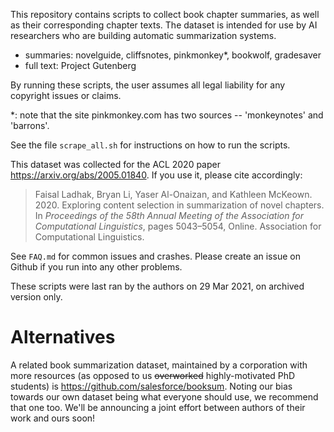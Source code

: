 This repository contains scripts to collect book chapter summaries, as well as their corresponding chapter texts. The dataset is intended for use by AI researchers who are building automatic summarization systems.

* summaries: novelguide, cliffsnotes, pinkmonkey\*, bookwolf, gradesaver
* full text: Project Gutenberg

By running these scripts, the user assumes all legal liability for any copyright issues or claims.

\*: note that the site pinkmonkey.com has two sources -- 'monkeynotes' and 'barrons'.

See the file `scrape_all.sh` for instructions on how to run the scripts.

This dataset was collected for the ACL 2020 paper https://arxiv.org/abs/2005.01840. If you use it, please cite accordingly:
> Faisal Ladhak, Bryan Li, Yaser Al-Onaizan, and Kathleen McKeown. 2020. Exploring content selection in summarization of novel chapters.  In *Proceedings of the 58th Annual Meeting of the Association for Computational Linguistics*,  pages 5043–5054, Online. Association for Computational Linguistics.

See `FAQ.md` for common issues and crashes. Please create an issue on Github if you run into any other problems.

These scripts were last ran by the authors on 29 Mar 2021, on archived version only.

# Alternatives
A related book summarization dataset, maintained by a corporation with more resources (as opposed to us ~~overworked~~ highly-motivated PhD students) is https://github.com/salesforce/booksum. Noting our bias towards our own dataset being what everyone should use, we recommend that one too. We'll be announcing a joint effort between authors of their work and ours soon!
